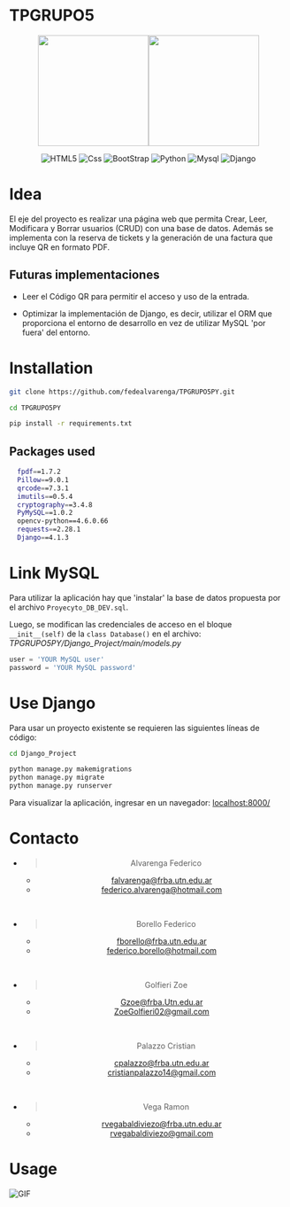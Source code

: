 # TPGRUPO5
<div align="center" style="display:flex;justify-content:center; align-items:center;">
  <img src="https://user-images.githubusercontent.com/82116673/206872926-aee27e4e-f319-4f85-bf59-bcec101e9347.png" width="200"/>
  <img src="https://user-images.githubusercontent.com/82116673/206872959-be82a2bc-c779-49a3-a7d5-2100dd00c0d1.png" width="200"/>
</div>

<center>

![HTML5](https://img.shields.io/badge/-HTML5-000000?style=flat&logo=html5&logoColor=white)
![Css](https://img.shields.io/badge/css-black?logo=CSS%20Wizardry&logoColor=white&style=flat)
![BootStrap](https://img.shields.io/badge/BOOTSTRAP-black?logo=bootstrap&logoColor=white&style=flat)
![Python](https://img.shields.io/badge/PYTHON-black?logo=python&logoColor=white&style=flat)
![Mysql](https://img.shields.io/badge/MYSQL-black?logo=mysql&logoColor=white&style=flat)
![Django](https://img.shields.io/badge/DJANGO-black?logo=django&logoColor=white&style=flat)

</center>

# Idea 
El eje del proyecto es realizar una página web que permita Crear, Leer, Modificara y Borrar usuarios (CRUD) con una base de datos. Además se implementa con la reserva de tickets y la generación de una factura que incluye QR en formato PDF.

## Futuras implementaciones 

* Leer el Código QR para permitir el acceso y uso de la entrada. 
  
* Optimizar la implementación de Django, es decir, utilizar el ORM que proporciona el entorno de desarrollo en vez de utilizar MySQL 'por fuera' del entorno.

# Installation

```bash
git clone https://github.com/fedealvarenga/TPGRUPO5PY.git

cd TPGRUPO5PY

pip install -r requirements.txt
```

## Packages used 

```bash
  fpdf==1.7.2
  Pillow==9.0.1
  qrcode==7.3.1
  imutils==0.5.4
  cryptography==3.4.8
  PyMySQL==1.0.2
  opencv-python==4.6.0.66
  requests==2.28.1
  Django==4.1.3
```


# Link MySQL

Para utilizar la aplicación hay que 'instalar' la base de datos propuesta por el archivo `Proyecyto_DB_DEV.sql`. 

Luego, se modifican las credenciales de acceso en el bloque `__init__(self)` de la `class Database()` en el archivo: *TPGRUPO5PY/Django_Project/main/models.py*

```python
user = 'YOUR MySQL user'
password = 'YOUR MySQL password'
```

# Use Django
Para usar un proyecto existente se requieren las siguientes líneas de código:

```bash
cd Django_Project

python manage.py makemigrations
python manage.py migrate
python manage.py runserver
```

Para visualizar la aplicación, ingresar en un navegador:  [localhost:8000/](http://localhost:8000/)


# Contacto

<div align='center'>

  * > Alvarenga Federico
    * falvarenga@frba.utn.edu.ar
    * federico.alvarenga@hotmail.com

  <br>

  * > Borello Federico
    * fborello@frba.utn.edu.ar
    * federico.borello@hotmail.com
    
  <br>

  * > Golfieri Zoe
    * Gzoe@frba.Utn.edu.ar
    * ZoeGolfieri02@gmail.com

  <br>

  * > Palazzo Cristian
    * cpalazzo@frba.utn.edu.ar
    * cristianpalazzo14@gmail.com

  <br>

  * > Vega Ramon
    * rvegabaldiviezo@frba.utn.edu.ar
    * rvegabaldiviezo@gmail.com

</div>

# Usage

![GIF](Capgemini.gif)
  

